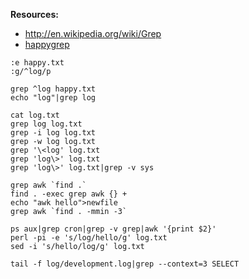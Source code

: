 __Resources:__

- <http://en.wikipedia.org/wiki/Grep>
- [happygrep](http://happypeter.github.com/happygrep/)

~~~
:e happy.txt
:g/^log/p
~~~

~~~
grep ^log happy.txt
echo "log"|grep log
~~~

~~~
cat log.txt
grep log log.txt
grep -i log log.txt
grep -w log log.txt
grep '\<log' log.txt
grep 'log\>' log.txt
grep 'log\>' log.txt|grep -v sys
~~~

~~~
grep awk `find .`
find . -exec grep awk {} +
echo "awk hello">newfile
grep awk `find . -mmin -3`
~~~

~~~
ps aux|grep cron|grep -v grep|awk '{print $2}'
perl -pi -e 's/log/hello/g' log.txt
sed -i 's/hello/log/g' log.txt
~~~

~~~
tail -f log/development.log|grep --context=3 SELECT
~~~